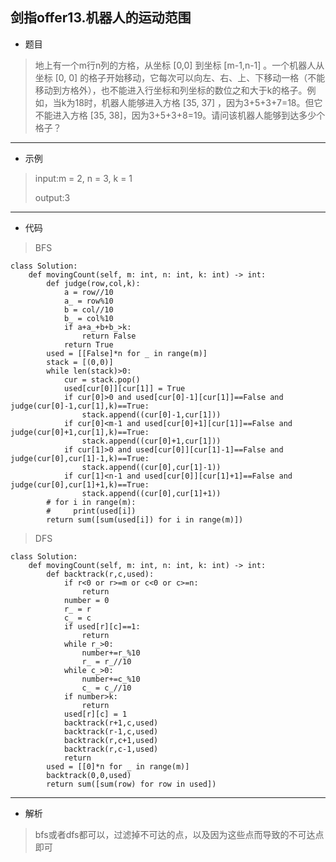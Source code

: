 剑指offer13.机器人的运动范围
----------
 - 题目
>地上有一个m行n列的方格，从坐标 [0,0] 到坐标 [m-1,n-1] 。一个机器人从坐标 [0, 0] 的格子开始移动，它每次可以向左、右、上、下移动一格（不能移动到方格外），也不能进入行坐标和列坐标的数位之和大于k的格子。例如，当k为18时，机器人能够进入方格 [35, 37] ，因为3+5+3+7=18。但它不能进入方格 [35, 38]，因为3+5+3+8=19。请问该机器人能够到达多少个格子？

----------
 - 示例
> input:m = 2, n = 3, k = 1
>
> output:3
 ----------
 - 代码
 >
> BFS
>
>
    class Solution:
        def movingCount(self, m: int, n: int, k: int) -> int:
            def judge(row,col,k):
                a = row//10
                a_ = row%10
                b = col//10
                b_ = col%10
                if a+a_+b+b_>k:
                    return False
                return True
            used = [[False]*n for _ in range(m)]
            stack = [(0,0)]
            while len(stack)>0:
                cur = stack.pop()
                used[cur[0]][cur[1]] = True
                if cur[0]>0 and used[cur[0]-1][cur[1]]==False and judge(cur[0]-1,cur[1],k)==True:
                    stack.append((cur[0]-1,cur[1]))
                if cur[0]<m-1 and used[cur[0]+1][cur[1]]==False and judge(cur[0]+1,cur[1],k)==True:
                    stack.append((cur[0]+1,cur[1]))
                if cur[1]>0 and used[cur[0]][cur[1]-1]==False and judge(cur[0],cur[1]-1,k)==True:
                    stack.append((cur[0],cur[1]-1))
                if cur[1]<n-1 and used[cur[0]][cur[1]+1]==False and judge(cur[0],cur[1]+1,k)==True:
                    stack.append((cur[0],cur[1]+1))
            # for i in range(m):
            #     print(used[i])
            return sum([sum(used[i]) for i in range(m)])
>
>
>DFS
>
>
    class Solution:
        def movingCount(self, m: int, n: int, k: int) -> int:
            def backtrack(r,c,used):
                if r<0 or r>=m or c<0 or c>=n:
                    return
                number = 0
                r_ = r
                c_ = c
                if used[r][c]==1:
                    return
                while r_>0:
                    number+=r_%10
                    r_ = r_//10
                while c_>0:
                    number+=c_%10
                    c_ = c_//10
                if number>k:
                    return
                used[r][c] = 1
                backtrack(r+1,c,used)
                backtrack(r-1,c,used)
                backtrack(r,c+1,used)
                backtrack(r,c-1,used)
                return
            used = [[0]*n for _ in range(m)]
            backtrack(0,0,used)
            return sum([sum(row) for row in used])
 ----------
 - 解析
 > bfs或者dfs都可以，过滤掉不可达的点，以及因为这些点而导致的不可达点即可